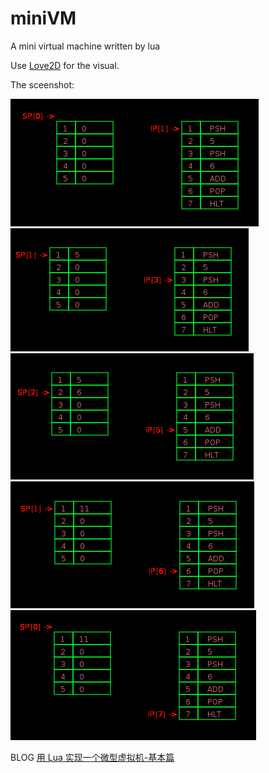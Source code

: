 # miniVM

A mini virtual machine written by lua

Use [Love2D](https://love2d.org) for the visual.

The sceenshot:

![](./pic/p05.png)
![](./pic/p06.png)
![](./pic/p07.png)
![](./pic/p08.png)
![](./pic/p09.png)

BLOG [用 Lua 实现一个微型虚拟机-基本篇](https://github.com/FreeBlues/miniVM/blob/master/用%20Lua%20实现一个微型虚拟机-基本篇.md)

